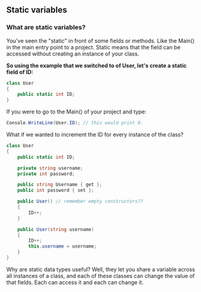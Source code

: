 ## Static variables

### What are static variables?

You've seen the "static" in front of some fields or methods. Like the Main() in the main entry point to a project.
Static means that the field can be accessed without creating an instance of your class.

**So using the example that we switched to of User, let's create a static field of ID:**

```csharp
class User
{
    public static int ID;
}
```

If you were to go to the Main() of your project and type:

```csharp
Console.WriteLine(User.ID); // this would print 0.
```

What if we wanted to increment the ID for every instance of the class?

```csharp
class User
{
    public static int ID;

    private string username;
    private int password;

    public string Username { get };
    public int password { set };

    public User() // remember empty constructors??
    {
        ID++;
    }

    public User(string username)
    {
        ID++;
        this.username = username;
    }
}
```

Why are static data types useful? Well, they let you share a variable across all instances of a class, and each of these classes can change the value of that fields. Each can access it and each can change it.
